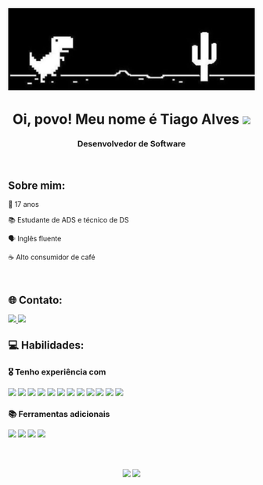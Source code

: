 <img src="./src/noInternetDinoDark.jpeg">

<br>

<h1 align="center">
  Oi, povo! Meu nome é Tiago Alves
  <img src="https://raw.githubusercontent.com/iampavangandhi/iampavangandhi/master/gifs/Hi.gif" width="30">
</h1>

<h3 align="center">Desenvolvedor de Software</h3>

<br>

## Sobre mim: 

🧓 17 anos

📚 Estudante de ADS e técnico de DS

🗣 Inglês fluente

☕ Alto consumidor de café

<br>

## 🌐 Contato:
<a href="https://www.linkedin.com/in/ti-alves/" target="_blank">
  <img src="https://img.shields.io/badge/LinkedIn-blue?logo=linkedin&logoColor=white&style=for-the-badge">
</a>
<a href="https://www.linkedin.com/in/ti-alves/" target="_blank">
  <img src="https://img.shields.io/badge/Gmail-D14836?style=for-the-badge&logo=gmail&logoColor=white">
</a>

<br>

## 💻 Habilidades: 
### 🎖️ Tenho experiência com
<img src="https://cdn.jsdelivr.net/gh/devicons/devicon/icons/html5/html5-original.svg"  width="40"/>
<img src="https://cdn.jsdelivr.net/gh/devicons/devicon/icons/css3/css3-original.svg" width="40"/>
<img src="https://cdn.jsdelivr.net/gh/devicons/devicon/icons/javascript/javascript-original.svg" width="40"/>
<img src="https://cdn.jsdelivr.net/gh/devicons/devicon/icons/nodejs/nodejs-original.svg" width="40"/>
<img src="https://cdn.jsdelivr.net/gh/devicons/devicon/icons/react/react-original.svg" width="40"/>
<img src="https://cdn.jsdelivr.net/gh/devicons/devicon/icons/php/php-original.svg" width="40"/>
<img src="https://cdn.jsdelivr.net/gh/devicons/devicon/icons/dart/dart-original.svg" width="40"/>
<img src="https://cdn.jsdelivr.net/gh/devicons/devicon/icons/flutter/flutter-original.svg" width="40"/>
<img src="https://cdn.jsdelivr.net/gh/devicons/devicon/icons/bootstrap/bootstrap-plain.svg" width="40"/>
<img src="https://cdn.jsdelivr.net/gh/devicons/devicon/icons/java/java-original.svg" width="40"/>
<img src="https://cdn.jsdelivr.net/gh/devicons/devicon/icons/mysql/mysql-original.svg" width="40"/>
<img src="https://cdn.jsdelivr.net/gh/devicons/devicon/icons/microsoftsqlserver/microsoftsqlserver-plain-wordmark.svg" width="40"/>

<br>

### 📚 Ferramentas adicionais
<img src="https://cdn.jsdelivr.net/gh/devicons/devicon/icons/figma/figma-original.svg" width="40"/>
<img src="https://cdn.jsdelivr.net/gh/devicons/devicon/icons/trello/trello-plain.svg" width="40"/>
<img src="https://cdn.jsdelivr.net/gh/devicons/devicon/icons/canva/canva-original.svg" width="40"/>
<img src="https://cdn.jsdelivr.net/gh/devicons/devicon/icons/photoshop/photoshop-line.svg" width="40"/>
          
<br> <br>

<div align=center>
  <img height="180em" src="https://github-readme-stats.vercel.app/api?username=tialvesdev&show_icons=true&theme=material-palenight&include_all_commits=true&count_private=true"/>
  <img height="180em" src="https://github-readme-stats.vercel.app/api/top-langs/?username=tialvesdev&layout=compact&langs_count=7&theme=material-palenight"/>
</div>